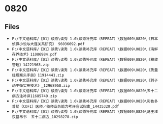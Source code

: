 # 0820

## Files

- `F:/中文语料库/【01】读秀\读秀 1.0\读秀补充库（REPEAT）\数据009\0820\《日本侦探小说与大连关系研究》 96036692.pdf`
- `F:/中文语料库/【01】读秀\读秀 1.0\读秀补充库（REPEAT）\数据009\0820\《海鲜存养技术》11086984.pdf`
- `F:/中文语料库/【01】读秀\读秀 1.0\读秀补充库（REPEAT）\数据009\0820\《税收管理》14221963.zip`
- `F:/中文语料库/【01】读秀\读秀 1.0\读秀补充库（REPEAT）\数据009\0820\《质量经理案头手册》11914441.zip`
- `F:/中文语料库/【01】读秀\读秀 1.0\读秀补充库（REPEAT）\数据009\0820\《转子动平衡实用技术》_12968958.zip`
- `F:/中文语料库/【01】读秀\读秀 1.0\读秀补充库（REPEAT）\数据009\0820\五十二病方注补译11685740.zip`
- `F:/中文语料库/【01】读秀\读秀 1.0\读秀补充库（REPEAT）\数据009\0820\彩色多普勒（CDFI）医师／技师业务能力考评应试指南_14435320.pdf`
- `F:/中文语料库/【01】读秀\读秀 1.0\读秀补充库（REPEAT）\数据009\0820\马王堆汉墓帛书  五十二病方_10298278.zip`
